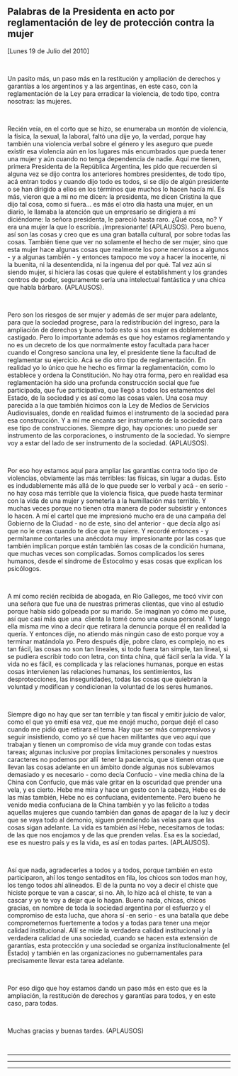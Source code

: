 Palabras de la Presidenta en acto por reglamentación de ley de protección contra la mujer
-----------------------------------------------------------------------------------------

[Lunes 19 de Julio del 2010]

 

Un pasito más, un paso más en la restitución y ampliación de derechos y
garantías a los argentinos y a las argentinas, en este caso, con la
reglamentación de la Ley para erradicar la violencia, de todo tipo,
contra nosotras: las mujeres.

 

Recién veía, en el corto que se hizo, se enumeraba un montón de
violencia, la física, la sexual, la laboral, faltó una dije yo, la
verdad, porque hay también una violencia verbal sobre el género y les
aseguro que puede existir esa violencia aún en los lugares más
encumbrados que pueda tener una mujer y aún cuando no tenga dependencia
de nadie. Aquí me tienen, primera Presidenta de la República Argentina,
les pido que recuerden si alguna vez se dijo contra los anteriores
hombres presidentes, de todo tipo, acá entran todos y cuando dijo todo
es todos, si se dijo de algún presidente o se han dirigido a ellos en
los términos que muchos lo hacen hacía mí. Es más, vieron que a mi no me
dicen: la presidenta, me dicen Cristina la que dijo tal cosa, como si
fuera... es más el otro día hasta una mujer, en un diario, le llamaba la
atención que un empresario se dirigiera a mí diciéndome: la señora
presidenta, le pareció hasta raro. ¿Qué cosa, no? Y era una mujer la que
lo escribía. ¡Impresionante! (APLAUSOS). Pero bueno, así son las cosas y
creo que es una gran batalla cultural, por sobre todas las cosas.
También tiene que ver no solamente el hecho de ser mujer, sino que esta
mujer hace algunas cosas que realmente los pone nerviosos a algunos - y
a algunas también - y entonces tampoco me voy a hacer la inocente, ni la
buenita, ni la desentendida, ni la ingenua del por qué. Tal vez aún si
siendo mujer, si hiciera las cosas que quiere el establishment y los
grandes centros de poder, seguramente sería una intelectual fantástica y
una chica que habla bárbaro. (APLAUSOS).

 

Pero son los riesgos de ser mujer y además de ser mujer para adelante,
para que la sociedad progrese, para la redistribución del ingreso, para
la ampliación de derechos y bueno todo esto si sos mujer es doblemente
castigado. Pero lo importante además es que hoy estamos reglamentando y
no es un decreto de los que normalmente estoy facultada para hacer
cuando el Congreso sanciona una ley, el presidente tiene la facultad de
reglamentar su ejercicio. Acá se dio otro tipo de reglamentación. En
realidad yo lo único que he hecho es firmar la reglamentación, como lo
establece y ordena la Constitución. No hay otra forma, pero en realidad
esa reglamentación ha sido una profunda construcción social que fue
participada, que fue participativa, que llegó a todos los estamentos del
Estado, de la sociedad y es así como las cosas valen. Una cosa muy
parecida a la que también hicimos con la Ley de Medios de Servicios
Audiovisuales, donde en realidad fuimos el instrumento de la sociedad
para esa construcción. Y a mí me encanta ser instrumento de la sociedad
para ese tipo de construcciones. Siempre digo, hay opciones: uno puede
ser instrumento de las corporaciones, o instrumento de la sociedad. Yo
siempre voy a estar del lado de ser instrumento de la sociedad.
(APLAUSOS).

 

Por eso hoy estamos aquí para ampliar las garantías contra todo tipo de
violencias, obviamente las más terribles: las físicas, sin lugar a
dudas. Esto es indudablemente más allá de lo que puede ser lo verbal y
acá - en serio - no hay cosa más terrible que la violencia física, que
puede hasta terminar con la vida de una mujer y someterla a la
humillación más terrible. Y muchas veces porque no tienen otra manera de
poder subsistir y entonces lo hacen. A mí el cartel que me impresionó
mucho era de una campaña del Gobierno de la Ciudad - no de este, sino
del anterior - que decía algo así que no le creas cuando te dice que te
quiere. Y recordé entonces - y permítanme contarles una anécdota muy 
impresionante por las cosas que también implican porque están también
las cosas de la condición humana,  que muchas veces son complicadas.
Somos complicados los seres humanos, desde el síndrome de Estocolmo y
esas cosas que explican los psicólogos.

 

A mí como recién recibida de abogada, en Río Gallegos, me tocó vivir con
una señora que fue una de nuestras primeras clientas, que vino al
estudio porque había sido golpeada por su marido. Se imaginan yo cómo me
puse, así que casi más que una  clienta la tomé como una causa personal.
Y luego ella misma me vino a decir que retirara la denuncia porque él en
realidad la quería. Y entonces dije, no atiendo más ningún caso de esto
porque voy a terminar matándola yo. Pero después dije, pobre claro, es
complejo, no es tan fácil, las cosas no son tan lineales, si todo fuera
tan simple, tan lineal, si se pudiera escribir todo con letra, con tinta
china, qué fácil sería la vida. Y la vida no es fácil, es complicada y
las relaciones humanas, porque en estas cosas intervienen las relaciones
humanas, los sentimientos, las desprotecciones, las inseguridades, todas
las cosas que quiebran la voluntad y modifican y condicionan la voluntad
de los seres humanos.

 

Siempre digo no hay que ser tan terrible y tan fiscal y emitir juicio de
valor, como el que yo emití esa vez, que me enojé mucho, porque dejé el
caso cuando me pidió que retirara el tema. Hay que ser más comprensivos
y seguir insistiendo, como yo sé que hacen militantes que veo aquí que
trabajan y tienen un compromiso de vida muy grande con todas estas
tareas; algunas inclusive por propias limitaciones personales y nuestros
caracteres no podemos por allí  tener la paciencia, que si tienen otras
que llevan las cosas adelante en un ámbito donde algunas nos sublevamos
demasiado y es necesario - como decía Confucio - vine media china de la
China con Confucio, que más vale gritar en la oscuridad que prender una
vela, y es cierto. Hebe me mira y hace un gesto con la cabeza, Hebe es
de las mías también, Hebe no es confuciana, evidentemente. Pero bueno he
venido media confuciana de la China también y yo las felicito a todas
aquellas mujeres que cuando también dan ganas de apagar de la luz y
decir que se vaya todo al demonio, siguen prendiendo las velas para que
las cosas sigan adelante. La vida es también así Hebe, necesitamos de
todas: de las que nos enojamos y de las que prenden velas. Esa es la
sociedad, ese es nuestro país y es la vida, es así en todas partes.
(APLAUSOS).

 

Así que nada, agradecerles a todos y a todos, porque también en esto
participaron, ahí los tengo sentaditos en fila, los chicos son todos man
hoy, los tengo todos ahí alineados. El de la punta no voy a decir el
chiste que hiciste porque te van a cascar, si no. Ah, lo hizo acá el
chiste, te van a cascar y yo te voy a dejar que lo hagan. Bueno nada,
chicas, chicos gracias, en nombre de toda la sociedad argentina por el
esfuerzo y el compromiso de esta lucha, que ahora sí -en serio - es una
batalla que debe comprometernos fuertemente a todos y a todas para tener
una mejor calidad institucional. Allí se mide la verdadera calidad
institucional y la verdadera calidad de una sociedad, cuando se hacen
esta extensión de garantías, esta protección y una sociedad se organiza
institucionalmente (el Estado) y también en las organizaciones no
gubernamentales para precisamente llevar esta tarea adelante.

 

Por eso digo que hoy estamos dando un paso más en esto que es la
ampliación, la restitución de derechos y garantías para todos, y en este
caso, para todas.

 

Muchas gracias y buenas tardes. (APLAUSOS)       

 

****

****

****

 

 
